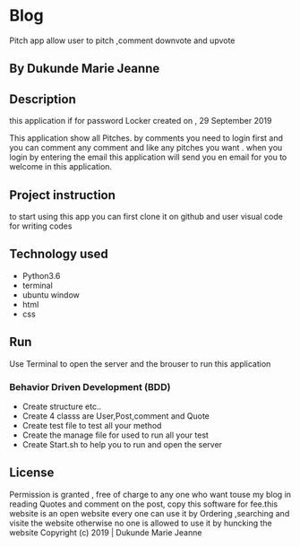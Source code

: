 # Blog
Pitch app allow user to pitch ,comment downvote and upvote

## By Dukunde Marie Jeanne
## Description
this application if for password Locker created on , 29 September 2019

This application show all Pitches. by comments you need to login first and you can comment any comment and like any pitches you want .
when you login by entering the email this application will send you en email for you to welcome in this application.

## Project instruction 
to start using this app you can first clone it on github
and user visual code for writing codes
## Technology used
* Python3.6
* terminal 
* ubuntu window
* html
* css
## Run
Use Terminal to open the server and the brouser to run this application

### Behavior Driven Development (BDD)
* Create structure  etc..
* Create 4 classs are User,Post,comment and Quote
* Create test file to test all your method 
* Create the manage file for used to run all your test
* Create Start.sh to help you to run and open the server

## License
Permission is granted , free of charge to any one who want touse my blog in reading Quotes and comment on the post, copy this software for fee.this website is an open website every one can use it by Ordering ,searching and visite the website 
 otherwise no one is allowed to use it by huncking the website 
Copyright (c) 2019 | Dukunde Marie Jeanne 
